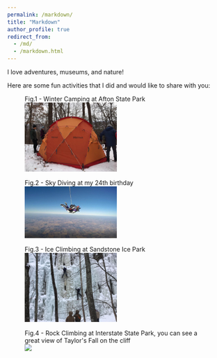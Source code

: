 ```yaml
---
permalink: /markdown/
title: "Markdown"
author_profile: true
redirect_from: 
  - /md/
  - /markdown.html
---
```


I love adventures, museums, and nature!  

Here are some fun activities that I did and would like to share with you: 


<figure>
    <figcaption> Fig.1 - Winter Camping at Afton State Park</figcaption>
    <img src="/images/winter_camping.jpg" style="width:50%"/>
</figure>

<figure>
    <figcaption> Fig.2 - Sky Diving at my 24th birthday </figcaption>
    <img src="/images/sky_diving.jpg" style="width:50%"/>
</figure>

<figure>
    <figcaption> Fig.3 - Ice Climbing at Sandstone Ice Park </figcaption>
    <img src="/images/ice_climbing.jpg" style="width:50%"/>
</figure>

<figure>
    <figcaption> Fig.4 - Rock Climbing at Interstate State Park, you can see a great view of Taylor's Fall on the cliff </figcaption>  
    <img src="/images/rock_climbing.jpg style="width:50%"/>
</figure>
